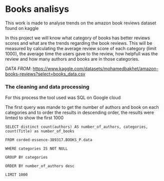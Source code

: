 # Books analisys
This work is made to analyse trends on the amazon book reviews dataset found on kaggle

In this project we will know what category of books has better reviews scores and what are the trends regarding the book reviews.
This will be measured by calculating the average review score of each category (limit 1000), the average time the users gave to the review, how helpfull was the review and how many authors and books are in those categories.

_DATA FROM_: https://www.kaggle.com/datasets/mohamedbakhet/amazon-books-reviews?select=books_data.csv 

### The cleaning and data processing
For this process the tool used was SQL on Google cloud

The first query was mande to get the number of authors and book on each categories and to order the results in descending order, the results were limted to show the first 1000

`SELECT distinct count(authors) AS number_of_authors, categories, count(Title) as number_of_books`

`FROM corded-essence-389317.BOOKS_P.data`

`WHERE categories IS NOT NULL`

`GROUP BY categories`

`ORDER BY number_of_authors desc`

`LIMIT 1000`
 
